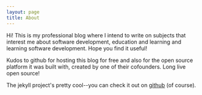 ```yaml
---
layout: page
title: About
---
```


<p class="message">
  Hi! This is my professional blog where I intend to write on subjects that interest me about software development, education and learning and learning software development. Hope you find it useful!
</p>

Kudos to github for hosting this blog for free and also for the open source platform it was built with, created by one of their cofounders. Long live open source!

The jekyll project's pretty cool--you can check it out on [github](https://github.com/jekyll/jekyll) (of course).
